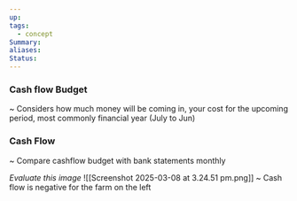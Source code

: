 ```yaml
---
up: 
tags:
  - concept
Summary: 
aliases: 
Status:
---
```

### Cash flow Budget
~
Considers how much money will be coming in, your cost for the upcoming period, most commonly financial year (July to Jun)

### Cash Flow
~
Compare cashflow budget with bank statements monthly

*Evaluate this image*
![[Screenshot 2025-03-08 at 3.24.51 pm.png]]
~
Cash flow is negative for the farm on the left
